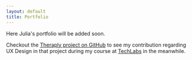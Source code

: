 ```yaml
---
layout: default
title: Portfolio
---
```


Here Julia's portfolio will be added soon. 

Checkout the [Theraply project on GitHub](https://github.com/TechLabs-Berlin/st22-theraply) to see my contribution regarding UX Design in that project during my course at [TechLabs](https://techlabs.org/) in the meanwhile.